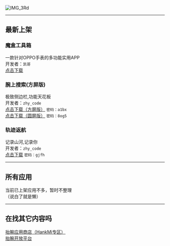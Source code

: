 ![IMG_3Rd](https://s2.loli.net/2022/08/16/xotGynLJYEDQfCi.png)

***

## 最新上架

### 魔盒工具箱
一款针对OPPO手表的多功能实用APP  
开发者：`凯哥`  
[点击下载](http://mystore8081.cpolar.cn/download/mhgjx14.apk) 

### 腕上搜索(方屏版)
极致侧边栏,功能天花板  
开发者：`zhy_code`  
[点击下载（方屏版）](https://wwm.lanzoul.com/irNJX08uke5i) `密码：a1bx`  
[点击下载（圆屏版）](https://wwm.lanzoul.com/i4MCR08uke6j) `密码：8og5`

### 轨迹返航
记录山河,记录你  
开发者：`zhy_code`  
[点击下载](https://wwm.lanzoul.com/iZDXu084mjpe) `密码：gjfh`

***

## 所有应用
当前已上架应用不多，暂时不整理  
（说白了就是懒）

***

## 在找其它内容吗
[抬腕应用商店（HankMi专区）](https://www.hankmi.com/download/apps.md)  
[抬腕开放平台](https://www.hankmi.com/dev)
